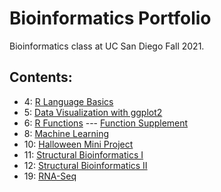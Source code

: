 # Bioinformatics Portfolio

Bioinformatics class at UC San Diego Fall 2021.

## Contents:

- 4: [R Language Basics](https://github.com/PierceWF/bggn213/blob/main/week03/HW_week3.md)
- 5: [Data Visualization with ggplot2](https://github.com/PierceWF/bggn213/blob/main/class05/class05.md)
- 6: [R Functions](https://github.com/PierceWF/bggn213/blob/main/class06/class06.md) --- [Function Supplement](https://github.com/PierceWF/bggn213/blob/main/function_supplement/function_supplement.md)
- 8: [Machine Learning](https://github.com/PierceWF/bggn213/blob/main/class08/class08.md)
- 10: [Halloween Mini Project](https://github.com/PierceWF/bggn213/blob/main/class09_mini_project/Candy.md)
- 11: [Structural Bioinformatics I](https://github.com/PierceWF/bggn213/blob/main/class11/class11.md)
- 12: [Structural Bioinformatics II](https://github.com/PierceWF/bggn213/blob/main/class11/class12.md)
- 19: [RNA-Seq](https://github.com/PierceWF/bggn213/blob/main/class19/class19.md)
